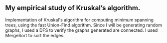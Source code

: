 ## My empirical study of Kruskal’s algorithm.

Implementation of Kruskal's algorithm for computing minimum spanning trees, using the fast Union-Find algorithm. Since I will be generating random graphs, I used a DFS to verify the graphs generated are connected. I used MergeSort to sort the edges.
